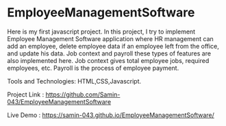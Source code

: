 # EmployeeManagementSoftware

Here is my first javascript project. In this project, I try to implement Employee Management Software application where HR management can add an employee, delete employee data if an employee left from the office, and update his data. Job context and payroll these types of features are also implemented here. Job context gives total employee jobs, required employees, etc. Payroll is the process of employee payment.

Tools and Technologies: HTML,CSS,Javascript.

Project Link : https://github.com/Samin-043/EmployeeManagementSoftware

Live Demo : https://samin-043.github.io/EmployeeManagementSoftware/
